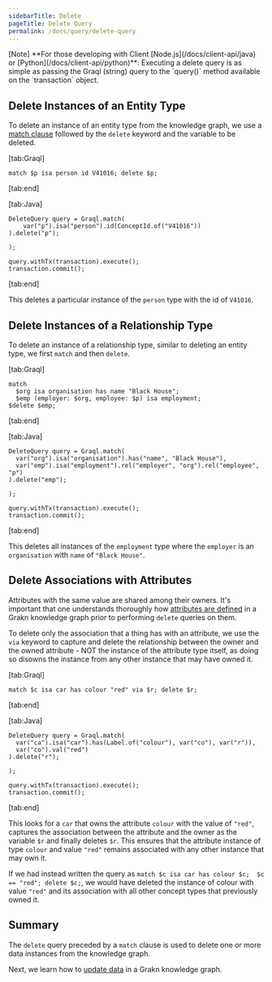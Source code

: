 ```yaml
---
sidebarTitle: Delete
pageTitle: Delete Query
permalink: /docs/query/delete-query
---
```


<div class = "note">
[Note]
**For those developing with Client [Node.js](/docs/client-api/java) or [Python](/docs/client-api/python)**: Executing a delete query is as simple as passing the Graql (string) query to the `query()` method available on the `transaction` object.
</div>

## Delete Instances of an Entity Type
To delete an instance of an entity type from the knowledge graph, we use a [match clause](/docs/query/match-clause) followed by the `delete` keyword and the variable to be deleted.

<div class="tabs dark">

[tab:Graql]
```lang-graql
match $p isa person id V41016; delete $p;
```
[tab:end]

[tab:Java]
```lang-java
DeleteQuery query = Graql.match(
    var("p").isa("person").id(ConceptId.of("V41016"))
).delete("p");

);

query.withTx(transaction).execute();
transaction.commit();
```
<!-- 1.5 transaction.execute(query.toString());
transaction.commit(); -->
[tab:end]
</div>

This deletes a particular instance of the `person` type with the id of `V41016`.

## Delete Instances of a Relationship Type
To delete an instance of a relationship type, similar to deleting an entity type, we first `match` and then `delete`.

<div class="tabs dark">

[tab:Graql]
```lang-graql
match
  $org isa organisation has name "Black House";
  $emp (employer: $org, employee: $p) isa employment;
$delete $emp;
```
[tab:end]

[tab:Java]
```lang-java
DeleteQuery query = Graql.match(
  var("org").isa("organisation").has("name", "Black House"),
  var("emp").isa("employment").rel("employer", "org").rel("employee", "p")
).delete("emp");

);

query.withTx(transaction).execute();
transaction.commit();
```
<!-- 1.5 transaction.execute(query.toString());
transaction.commit(); -->
[tab:end]
</div>

This deletes all instances of the `employment` type where the `employer` is an `organisation` with `name` of `"Black House"`.

## Delete Associations with Attributes
Attributes with the same value are shared among their owners. It's important that one understands thoroughly how [attributes are defined](/docs/schema/concepts#define-an-attribute) in a Grakn knowledge graph prior to performing `delete` queries on them.

To delete only the association that a thing has with an attribute, we use the `via` keyword to capture and delete the relationship between the owner and the owned attribute - NOT the instance of the attribute type itself, as doing so disowns the instance from any other instance that may have owned it.

<div class="tabs dark">

[tab:Graql]
```lang-graql
match $c isa car has colour "red" via $r; delete $r;
```
[tab:end]

[tab:Java]
```lang-java
DeleteQuery query = Graql.match(
  var("ca").isa("car").has(Label.of("colour"), var("co"), var("r")),
  var("co").val("red")
).delete("r");

);

query.withTx(transaction).execute();
transaction.commit();
```
<!-- 1.5 transaction.execute(query.toString());
transaction.commit(); -->
[tab:end]
</div>

This looks for a `car` that owns the attribute `colour` with the value of `"red"`, captures the association between the attribute and the owner as the variable `$r` and finally deletes `$r`. This ensures that the attribute instance of type `colour` and value `"red"` remains associated with any other instance that may own it.

If we had instead written the query as `match $c isa car has colour $c;  $c == "red"; delete $c;`, we would have deleted the instance of colour with value `"red"` and its association with all other concept types that previously owned it.

## Summary
The `delete` query preceded by a `match` clause is used to delete one or more data instances from the knowledge graph.

Next, we learn how to [update data](/docs/query/updating-data) in a Grakn knowledge graph.